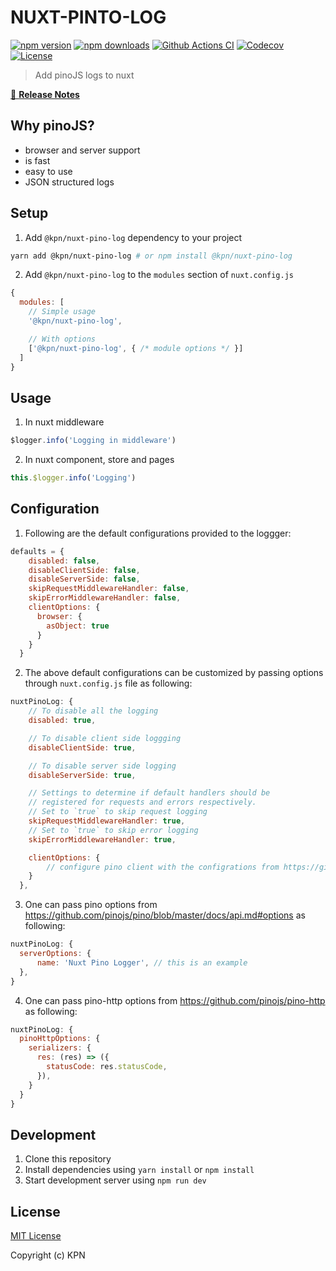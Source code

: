 # NUXT-PINTO-LOG

[![npm version][npm-version-src]][npm-version-href]
[![npm downloads][npm-downloads-src]][npm-downloads-href]
[![Github Actions CI][github-actions-ci-src]][github-actions-ci-href]
[![Codecov][codecov-src]][codecov-href]
[![License][license-src]][license-href]

> Add pinoJS logs to nuxt

[📖 **Release Notes**](./CHANGELOG.md)

## Why pinoJS?

- browser and server support
- is fast
- easy to use
- JSON structured logs

## Setup

1. Add `@kpn/nuxt-pino-log` dependency to your project

```bash
yarn add @kpn/nuxt-pino-log # or npm install @kpn/nuxt-pino-log
```

2. Add `@kpn/nuxt-pino-log` to the `modules` section of `nuxt.config.js`

```js
{
  modules: [
    // Simple usage
    '@kpn/nuxt-pino-log',

    // With options
    ['@kpn/nuxt-pino-log', { /* module options */ }]
  ]
}
```

## Usage

1. In nuxt middleware

```js
$logger.info('Logging in middleware')
```

2. In nuxt component, store and pages

```js
this.$logger.info('Logging')
```

## Configuration

1. Following are the default configurations provided to the loggger:

```js
defaults = {
    disabled: false,
    disableClientSide: false,
    disableServerSide: false,
    skipRequestMiddlewareHandler: false,
    skipErrorMiddlewareHandler: false,
    clientOptions: {
      browser: {
        asObject: true
      }
    }
  }
```

2. The above default configurations can be customized by passing options through `nuxt.config.js` file as following:

```js
nuxtPinoLog: {
    // To disable all the logging
    disabled: true,

    // To disable client side loggging
    disableClientSide: true,

    // To disable server side logging
    disableServerSide: true,

    // Settings to determine if default handlers should be
    // registered for requests and errors respectively.
    // Set to `true` to skip request logging
    skipRequestMiddlewareHandler: true,
    // Set to `true` to skip error logging
    skipErrorMiddlewareHandler: true,

    clientOptions: {
        // configure pino client with the configrations from https://github.com/pinojs/pino/blob/master/docs/browser.md
    }
  },
```

3. One can pass pino options from https://github.com/pinojs/pino/blob/master/docs/api.md#options as following:

```js
nuxtPinoLog: {
  serverOptions: {
      name: 'Nuxt Pino Logger', // this is an example
  },
}
```

4. One can pass pino-http options from https://github.com/pinojs/pino-http as following:

```js
nuxtPinoLog: {
  pinoHttpOptions: {
    serializers: {
      res: (res) => ({
        statusCode: res.statusCode,
      }),
    }
  }
}
```

## Development

1. Clone this repository
2. Install dependencies using `yarn install` or `npm install`
3. Start development server using `npm run dev`

## License

[MIT License](./LICENSE)

Copyright (c) KPN

<!-- Badges -->
[npm-version-src]: https://img.shields.io/npm/v/@kpn/nuxt-pino-log/latest.svg
[npm-version-href]: https://npmjs.com/package/@kpn/nuxt-pino-log

[npm-downloads-src]: https://img.shields.io/npm/dt/@kpn/nuxt-pino-log.svg
[npm-downloads-href]: https://npmjs.com/package/@kpn/nuxt-pino-log

[github-actions-ci-src]: https://github.com/kpn/kpn/nuxt-pino-log/workflows/ci/badge.svg
[github-actions-ci-href]: https://github.com/kpn/kpn/nuxt-pino-log/actions?query=workflow%3Aci

[codecov-src]: https://img.shields.io/codecov/c/github/kpn/@kpn/nuxt-pino-log.svg
[codecov-href]: https://codecov.io/gh/kpn/@kpn/nuxt-pino-log

[license-src]: https://img.shields.io/npm/l/@kpn/nuxt-pino-log.svg
[license-href]: https://npmjs.com/package/@kpn/nuxt-pino-log